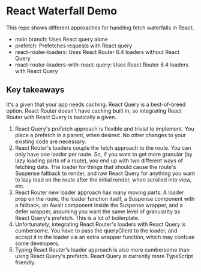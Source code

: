 # React Waterfall Demo

This repo shows different approaches for handling fetch waterfalls in React.

- main branch: Uses React query alone
- prefetch: Prefetches requests with React query
- react-router-loaders: Uses React Router 6.4 loaders without React Query
- react-router-loaders-with-react-query: Uses React Router 6.4 loaders with React Query

## Key takeaways

It's a given that your app needs caching. React Query is a best-of-breed option. React Router doesn't have caching built in, so integrating React Router with React Query is basically a given.

1. React Query's prefetch approach is flexible and trivial to implement. You place a prefetch in a parent, when desired. No other changes to your existing code are necessary.
2. React Router's loaders couple the fetch approach to the route. You can only have one loader per route. So, if you want to get more granular (by lazy loading parts of a route), you end up with two different ways of fetching data. The loader for things that should cause the route's Suspense fallback to render, and raw React Query for anything you want to lazy load on the route after the initial render, when scrolled into view, etc.
3. React Router new loader approach has many moving parts: A loader prop on the route, the loader function itself, a Suspense component with a fallback, an Await component inside the Suspense wrapper, and a defer wrapper, assuming you want the same level of granularity as React Query's prefetch. This is a lot of boilerplate.
4. Unfortunately, integrating React Router's loaders with React Query is cumbersome. You have to pass the queryClient to the loader, and accept it in the loader via an extra wrapper function, which may confuse some developers.
5. Typing React Router's loader approach is also more cumbersome than using React Query's prefetch. React Query is currently more TypeScript friendly.
